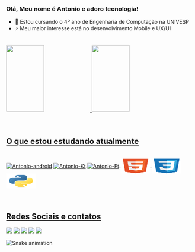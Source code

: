 ### Olá, Meu nome é Antonio e adoro tecnologia!


- 🌱 Estou cursando o 4º ano de Engenharia de Computação na UNIVESP
- ⚡  Meu maior interesse está no desenvolvimento Mobile e UX/UI
<br>
<div>
  <a href="https://github.com/tonicosud">
  <img height="180em" width="45%" src="https://github-readme-stats-mp9sfpoy3-tonicosud.vercel.app/api/top-langs/?username=tonicosud&layout=compact&langs_count=16&theme=tokyonight">
  <img  height="180em" width="45%" src="https://github-readme-stats-mp9sfpoy3-tonicosud.vercel.app/api?username=tonicosud&theme=tokyonight&show_icons=true&include_all_commits=true&count_private=true">
  
</div>
  


<br>
<br>
<h2 align="left"> O que estou estudando atualmente</h2>

<div align=left style="display: inline_block"><br>
  
  <img align="center" alt="Antonio-android" height="55" width="80" src="https://cdn.jsdelivr.net/gh/devicons/devicon/icons/android/android-original-wordmark.svg">
  <img align="center" alt="Antonio-Kt" height="40" width="80" src="https://cdn.jsdelivr.net/gh/devicons/devicon/icons/kotlin/kotlin-original.svg">
  <img align="center" alt="Antonio-Ft" height="40" width="80" src="https://cdn.jsdelivr.net/gh/devicons/devicon/icons/flutter/flutter-original.svg">  
  <img align="center" alt="Antonio-HTML" height="40" width="80" src="https://raw.githubusercontent.com/devicons/devicon/master/icons/html5/html5-original.svg">
  <img align="center" alt="Antonio-CSS" height="40" width="80" src="https://raw.githubusercontent.com/devicons/devicon/master/icons/css3/css3-original.svg">
  <img align="center" alt="Antonio-Python" height="40" width="80" src="https://raw.githubusercontent.com/devicons/devicon/master/icons/python/python-original.svg">
    
</div>

  
<br>
<br>
<h2 align="left">Redes Sociais e contatos</h2> 
  
<div align=left> 
  <a href="" target="_blank"><img src="https://img.shields.io/badge/YouTube-FF0000?style=for-the-badge&logo=youtube&logoColor=white" target="_blank"></a>
  <a href="" target="_blank"><img src="https://img.shields.io/badge/-Instagram-%23E4405F?style=for-the-badge&logo=instagram&logoColor=white" target="_blank"></a>
 	<a href="" target="_blank"><img src="https://img.shields.io/badge/Discord-7289DA?style=for-the-badge&logo=discord&logoColor=white" target="_blank"></a> 
  <a href = "mailto:1805609@aluno.univesp.br"><img src="https://img.shields.io/badge/-Gmail-%23333?style=for-the-badge&logo=gmail&logoColor=white" target="_blank"></a>
  <a href="" target="_blank"><img src="https://img.shields.io/badge/-LinkedIn-%230077B5?style=for-the-badge&logo=linkedin&logoColor=white" target="_blank"></a> 

![Snake animation](https://github.com/tonicosud/tonicosud/blob/output/github-contribution-grid-snake.svg)
  
</div>
